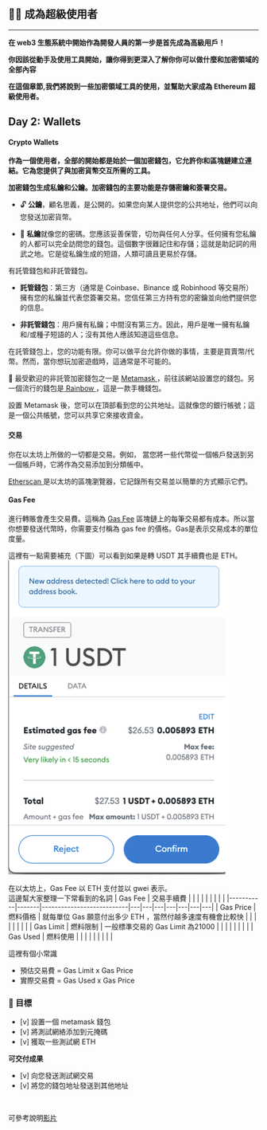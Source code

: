 ## 👩‍🔬 成為超級使用者
---

**在 web3 生態系統中開始作為開發人員的第一步是首先成為高級用戶！** <br/>

**你因該從動手及使用工具開始，讓你得到更深入了解你你可以做什麼和加密領域的全部內容** <br/>

**在這個章節,我們將說到一些加密領域工具的使用，並幫助大家成為 Ethereum 超級使用者。** <br/>


## Day 2:  Wallets

#### Crypto Wallets


**作為一個使用者，全部的開始都是始於一個加密錢包，它允許你和區塊鏈建立連結。它為您提供了與加密貨幣交互所需的工具。** </br>

**加密錢包生成私鑰和公鑰。加密錢包的主要功能是存儲密鑰和簽署交易。** </br>

- 🔓 **公鑰**，顧名思義，是公開的。如果您向某人提供您的公共地址，他們可以向您發送加密貨幣。</br>

- 🔐 **私鑰**就像您的密碼。您應該妥善保管，切勿與任何人分享。任何擁有您私鑰的人都可以完全訪問您的錢包。這個數字很難記住和存儲；這就是助記詞的用武之地。它是從私鑰生成的短語，人類可讀且更易於存儲。</br>

有託管錢包和非託管錢包。 </br>

-  **託管錢包**：第三方（通常是 Coinbase、Binance 或 Robinhood 等交易所）擁有您的私鑰並代表您簽署交易。您信任第三方持有您的密鑰並向他們提供您的信息。</br>

-  **非託管錢包**：用戶擁有私鑰；中間沒有第三方。因此，用戶是唯一擁有私鑰和/或種子短語的人；沒有其他人應該知道這些信息。</br>

在託管錢包上，您的功能有限。你可以做平台允許你做的事情，主要是買賣幣/代幣。然而，當你想玩加密遊戲時，這通常是不可能的。</br>

🌟 最受歡迎的非託管加密錢包之一是 [ Metamask ](https://metamask.io/)，前往該網站設置您的錢包。另一個流行的錢包是[ Rainbow ](https://rainbow.me/)，這是一款手機錢包。

設置 Metamask 後，您可以在頂部看到您的公共地址。這就像您的銀行帳號；這是一個公共帳號，您可以共享它來接收資金。</br>

#### 交易

你在以太坊上所做的一切都是交易。例如，
當您將一些代幣從一個帳戶發送到另一個帳戶時，它將作為交易添加到分類帳中。

[ Etherscan ](https://etherscan.io/) 是以太坊的區塊瀏覽器，它記錄所有交易並以簡單的方式顯示它們。

#### Gas Fee

進行轉賬會產生交易費。這稱為 [Gas Fee](https://ethereum.org/en/developers/docs/gas/) 區塊鏈上的每筆交易都有成本。所以當你想要發送代幣時，你需要支付稱為 gas fee 的價格。Gas是表示交易成本的單位度量。 <br/>

這裡有一點需要補充（下圖）可以看到如果是轉 USDT 其手續費也是 ETH。<br/>
![](../images/Week1/Day2/image.png)

在以太坊上，Gas Fee 以 ETH 支付並以 gwei 表示。 <br/>
這邊幫大家整理一下常看到的名詞
| Gas Fee   | 交易手續費 |                           |   |   |   |   |   |   |   |
|-----------|-------|---------------------------|---|---|---|---|---|---|---|
| Gas Price | 燃料價格  | 就每單位 Gas 願意付出多少 ETH  ，當然付越多速度有機會比較快     |   |   |   |   |   |   |   |
| Gas Limit | 燃料限制  | 一般標準交易的 Gas Limit 為21000 |   |   |   |   |   |   |   |
| Gas Used  | 燃料使用  |                           |   |   |   |   |   |   |   |

這裡有個小常識

- 預估交易費 = Gas Limit x Gas Price
- 實際交易費 = Gas Used x Gas Price
###  🥅 目標
- [v] 設置一個 metamask 錢包
- [v] 將測試網絡添加到元掩碼
- [v] 獲取一些測試網 ETH

**可交付成果**
- [v] 向您發送測試網交易
- [v] 將您的錢包地址發送到其他地址

<br>

可參考說明[影片](https://www.youtube.com/watch?v=_GjPeRLCREA&list=PLJz1HruEnenAf80uOfDwBPqaliJkjKg69&index=3)
